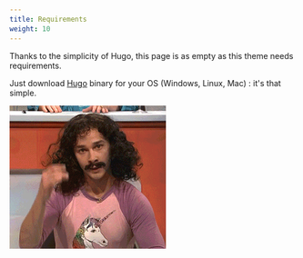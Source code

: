 ```yaml
---
title: Requirements
weight: 10
---
```


Thanks to the simplicity of Hugo, this page is as empty as this theme needs requirements.

Just download [Hugo](https://gohugo.io/overview/installing/) binary for your OS (Windows, Linux, Mac) : it's that simple.

![Magic](images/magic.gif?classes=shadow)
